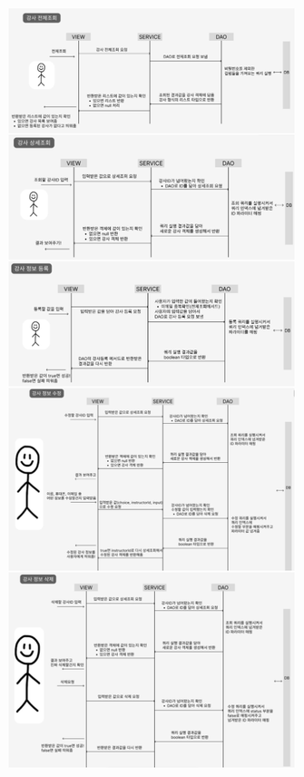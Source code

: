 <img src="src/main/resources/sequence-diagram/getallinstructor.png">
<img src="src/main/resources/sequence-diagram/findinstructor.png">
<img src="src/main/resources/sequence-diagram/registerinstructor.png">
<img src="src/main/resources/sequence-diagram/updateinstructor.png">
<img src="src/main/resources/sequence-diagram/deleteinstructor.png">

